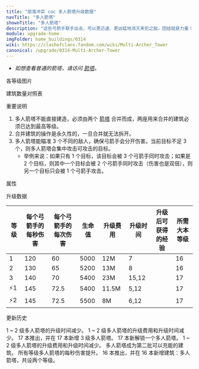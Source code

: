 ```yaml
---
title: "部落冲突 coc 多人箭塔升级数据"
navTitle: "多人箭塔"
shownTitle: "多人箭塔"
description: "这些弓箭手联手出击，可以更迅速、更凶猛地消灭来犯之敌。团结就是力量！"
module: upgrade-home
imgFolder: home_buildings/0314
wiki: https://clashofclans.fandom.com/wiki/Multi-Archer_Tower
canonical: /upgrade/0314-Multi-Archer-Tower
---
```


- *如想查看普通的箭塔，请访问 [箭塔](/upgrade/0302-Archer-Tower)。*

<UnitInfo :folder="$frontmatter.imgFolder" imgSrc="Multi-Archer_Tower3.png" :imgAlt="$frontmatter.navTitle" :description="$frontmatter.description" :isSmallImg="true" />

<SmallTitle>各等级图片</SmallTitle>

<Panel>
    <UnitImgGroup :folder="$frontmatter.imgFolder">
        <UnitImg imgTitle="建造中" imgSrc="Multi-Archer_Tower_Ruin.png" />
        <UnitImg imgTitle="1 级" imgSrc="Multi-Archer_Tower1.png" />
        <UnitImg imgTitle="2 级" imgSrc="Multi-Archer_Tower2.png" />
        <UnitImg imgTitle="3 级" imgSrc="Multi-Archer_Tower3.png" />
    </UnitImgGroup>
</Panel>

<SmallTitle>建筑数量对照表</SmallTitle>

<BuildingNum>
    <BuildingNumRow title="大本等级" num="1 - 15, 16, 17" />
    <BuildingNumRow title="建筑数量" num="     0,  2,  3" />
</BuildingNum>

<SmallTitle>重要说明</SmallTitle>

1. 多人箭塔不能直接建造，必须由两个 [箭塔](/upgrade/0302-Archer-Tower) 合并而成，两座用来合并的建筑必须已达到最高等级。
2. 合并建筑的操作是永久性的，一旦合并就无法拆开。
3. 多人箭塔能瞄准 3 个不同的敌人，确保弓箭手会分开伤害。当前目标不足 3 个，则多人箭塔会集中攻击可攻击的目标。
   - 举例来说：如果只有 1 个目标，该目标会被 3 个弓箭手同时攻击；如果是 2 个目标，则其中一个目标会被 2 个弓箭手同时攻击（伤害也是双倍），则另一个目标只会被 1 个弓箭手攻击。

<SmallTitle>属性</SmallTitle>

<UnitProperties>
    <UnitProperty pKey="占地面积" pValue="3×3" />
    <UnitProperty pKey="判定面积" pValue="2×2" :isJudgeSquare="true" />
    <UnitProperty pKey="伤害类型" pValue="同时攻击多个目标 (1 ~ 3 个)" />
    <UnitProperty pKey="攻击的目标" pValue="地面和空中目标" />
    <UnitProperty pKey="射程" pValue="10 格" />
    <UnitProperty pKey="攻速" pValue="0.5 秒/次" />
</UnitProperties>

<SmallTitle>升级数据</SmallTitle>

<script setup>
const tableExtraInfo = [
    {
        "column": 4,
        "type": "cost",
        "gpClass": "building",
        "icon": "Gold"
    },
    {
        "column": 5,
        "type": "time",
        "gpClass": "building"
    },
    {
        "column": 6,
        "type": "exp",
        "icon": "Exp"
    }
];
</script>

<UnitTable :tableExtraInfo="tableExtraInfo">

| 等级 |每个弓箭手的<br>每秒伤害|每个弓箭手的<br>每次伤害| 生命值 | 升级费用 | 升级时间 |升级后可<br>获得的经验| 所需<br>大本等级 |
| ---- |          ---         |          ---         |   ---  |   ---   |   ----  |        ---         |      ----      |
|   1  |          120         |           60         |  5000  |   12M   |   7     |                    |       16       |
|   2  |          130         |           65         |  5200  |   13M   |   8     |                    |       16       |
|   3  |          140         |           70         |  5400  |   23M   |  15,12  |                    |       17       |
| ⚡1  |          145         |         72.5         |  5400  | 11.5M   |   5,12  |                    |       17       |
| ⚡2  |          145         |         72.5         |  5500  |    8M   |   6,12  |                    |       17       |
</UnitTable>

<SmallTitle>更新历史</SmallTitle>

<Timeline>
    <TimelineItem date="2025/10/06">
        <TimelineRow>1 ~ 2 级多人箭塔的升级时间减少。</TimelineRow>
    </TimelineItem>
    <TimelineItem date="2025/03/24">
        <TimelineRow>1 ~ 2 级多人箭塔的升级费用和升级时间减少。</TimelineRow>
    </TimelineItem>
    <TimelineItem date="2024/11/25">
        <TimelineRow>17 本推出，并在 17 本新增 3 级多人箭塔。</TimelineRow>
        <TimelineRow>17 本新解锁一个多人箭塔。</TimelineRow>
        <TimelineRow>1 ~ 2 级多人箭塔的升级费用和升级时间减少。</TimelineRow>
        <TimelineRow>多人箭塔成为第二批可以充能的建筑。</TimelineRow>
    </TimelineItem>
    <TimelineItem date="2024/03/26">
        <TimelineRow>所有等级多人箭塔的每秒伤害提升。</TimelineRow>
    </TimelineItem>
    <TimelineItem date="2023/12/12">
        <TimelineRow>16 本推出，并在 16 本新增建筑：多人箭塔，共设两个等级。</TimelineRow>
    </TimelineItem>
    <TimelineItem :historyBottom="true" />
</Timeline>
